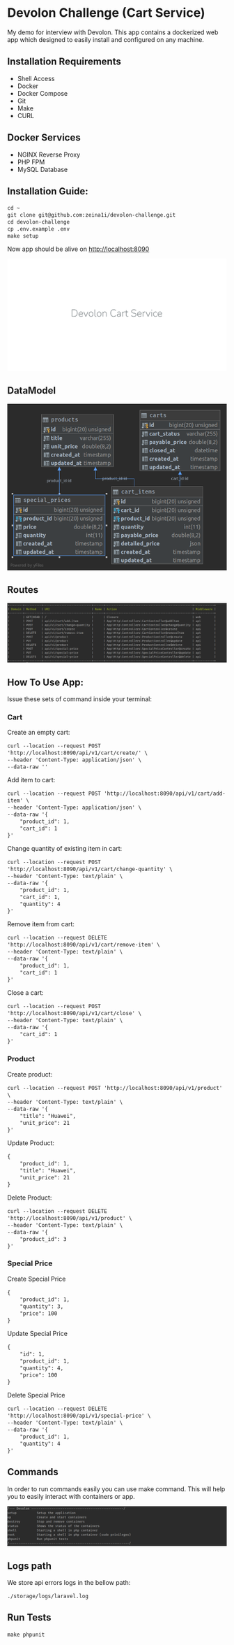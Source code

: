 
# Devolon Challenge (Cart Service)

My demo for interview with Devolon. This app contains a dockerized web app which designed to easily install and configured on any machine.

## Installation Requirements
* Shell Access
* Docker
* Docker Compose
* Git
* Make
* CURL

## Docker Services
* NGINX Reverse Proxy
* PHP FPM
* MySQL Database

## Installation Guide:
```
cd ~
git clone git@github.com:zeina1i/devolon-challenge.git
cd devolon-challenge
cp .env.example .env
make setup
```

Now app should be alive on [http://localhost:8090](http://localhost:8090)
<p align="center"><img src="./devolon-cart-service.png"></p>

## DataModel
<p align="center"><img src="./devolon-datamodel.png"></p>

## Routes
<p align="center"><img src="./devolon-routes.png"></p>

## How To Use App:
Issue these sets of command inside your terminal:
<br />
### Cart
Create an empty cart:
```
curl --location --request POST 'http://localhost:8090/api/v1/cart/create/' \
--header 'Content-Type: application/json' \
--data-raw ''
```

Add item to cart:
```
curl --location --request POST 'http://localhost:8090/api/v1/cart/add-item' \
--header 'Content-Type: application/json' \
--data-raw '{
    "product_id": 1,
    "cart_id": 1
}'
```

Change quantity of existing item in cart:
```
curl --location --request POST 'http://localhost:8090/api/v1/cart/change-quantity' \
--header 'Content-Type: text/plain' \
--data-raw '{
    "product_id": 1,
    "cart_id": 1,
    "quantity": 4
}'
```

Remove item from cart:
```
curl --location --request DELETE 'http://localhost:8090/api/v1/cart/remove-item' \
--header 'Content-Type: text/plain' \
--data-raw '{
    "product_id": 1,
    "cart_id": 1
}'
```

Close a cart:
```
curl --location --request POST 'http://localhost:8090/api/v1/cart/close' \
--header 'Content-Type: text/plain' \
--data-raw '{
    "cart_id": 1
}'
```

### Product
Create product:
```
curl --location --request POST 'http://localhost:8090/api/v1/product' \
--header 'Content-Type: text/plain' \
--data-raw '{
    "title": "Huawei",
    "unit_price": 21
}'
```
Update Product:
```
{
    "product_id": 1,
    "title": "Huawei",
    "unit_price": 21
}
```
Delete Product:
```
curl --location --request DELETE 'http://localhost:8090/api/v1/product' \
--header 'Content-Type: text/plain' \
--data-raw '{
    "product_id": 3
}'
```
### Special Price
Create Special Price
```
{
    "product_id": 1,
    "quantity": 3,
    "price": 100
}
```

Update Special Price
```
{
    "id": 1,
    "product_id": 1,
    "quantity": 4,
    "price": 100
}
```

Delete Special Price
```
curl --location --request DELETE 'http://localhost:8090/api/v1/special-price' \
--header 'Content-Type: text/plain' \
--data-raw '{
    "product_id": 1,
    "quantity": 4
}'
```
## Commands
In order to run commands easily you can use make command. This will help you to easily interact with containers or app.
<p align="center"><img src="./devolon-commands.png"></p>

## Logs path
We store api errors logs in the bellow path:
```
./storage/logs/laravel.log
```

## Run Tests
```
make phpunit
```